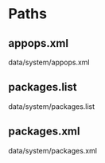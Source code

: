 # Paths

## appops.xml
data/system/appops.xml
## packages.list
data/system/packages.list
## packages.xml
data/system/packages.xml